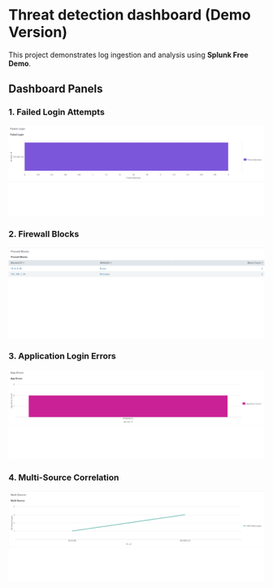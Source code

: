 
# Threat detection dashboard (Demo Version)

This project demonstrates log ingestion and analysis using **Splunk Free Demo**.

## Dashboard Panels

### 1. Failed Login Attempts
![Failed Login Chart](assets/failed_logins_chart.png)

### 2. Firewall Blocks
![Firewall Pie Chart](https://github.com/partz2510/threat-detection-dashboard/blob/main/assets/firewall_table.png?raw=true)

### 3. Application Login Errors
![App Errors](https://github.com/partz2510/threat-detection-dashboard/blob/main/assets/apps_errors_chart.png?raw=true)

### 4. Multi-Source Correlation
![Multi-Source Table](assets/multi_source_table.png)




